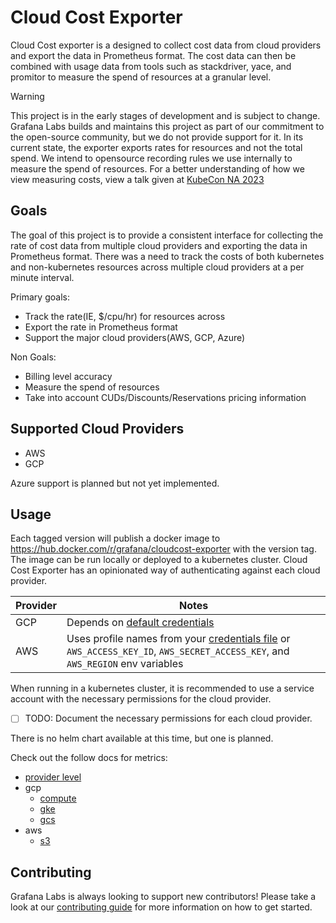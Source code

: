 # Cloud Cost Exporter

Cloud Cost exporter is a designed to collect cost data from cloud providers and export the data in Prometheus format.
The cost data can then be combined with usage data from tools such as stackdriver, yace, and promitor to measure the spend of resources at a granular level.

> [!WARNING]
> This project is in the early stages of development and is subject to change.
> Grafana Labs builds and maintains this project as part of our commitment to the open-source community, but we do not provide support for it.
> In its current state, the exporter exports rates for resources and not the total spend.
> We intend to opensource recording rules we use internally to measure the spend of resources.
> For a better understanding of how we view measuring costs, view a talk given at [KubeCon NA 2023](https://www.youtube.com/watch?v=8eiLXtL3oLk&t=1364s)

## Goals

The goal of this project is to provide a consistent interface for collecting the rate of cost data from multiple cloud providers and exporting the data in Prometheus format.
There was a need to track the costs of both kubernetes and non-kubernetes resources across multiple cloud providers at a per minute interval.

Primary goals:
- Track the rate(IE, $/cpu/hr) for resources across
- Export the rate in Prometheus format
- Support the major cloud providers(AWS, GCP, Azure)

Non Goals:
- Billing level accuracy
- Measure the spend of resources
- Take into account CUDs/Discounts/Reservations pricing information

## Supported Cloud Providers

- AWS
- GCP

Azure support is planned but not yet implemented.

## Usage

Each tagged version will publish a docker image to https://hub.docker.com/r/grafana/cloudcost-exporter with the version tag.
The image can be run locally or deployed to a kubernetes cluster.
Cloud Cost Exporter has an opinionated way of authenticating against each cloud provider.

| Provider | Notes |
|-|-|
| GCP | Depends on [default credentials](https://cloud.google.com/docs/authentication/application-default-credentials) |
| AWS | Uses profile names from your [credentials file](https://docs.aws.amazon.com/cli/latest/userguide/cli-configure-files.html) or `AWS_ACCESS_KEY_ID`, `AWS_SECRET_ACCESS_KEY`, and `AWS_REGION` env variables |

When running in a kubernetes cluster, it is recommended to use a service account with the necessary permissions for the cloud provider.
- [ ] TODO: Document the necessary permissions for each cloud provider.

There is no helm chart available at this time, but one is planned.

Check out the follow docs for metrics:
- [provider level](docs/metrics/providers.md)
- gcp
  - [compute](docs/metrics/gcp/compute.md)
  - [gke](docs/metrics/gcp/gke.md)
  - [gcs](docs/metrics/gcp/gcs.md)
- aws
  - [s3](docs/metrics/aws/s3.md)

## Contributing

Grafana Labs is always looking to support new contributors!
Please take a look at our [contributing guide](CONTRIBUTING.md) for more information on how to get started.

